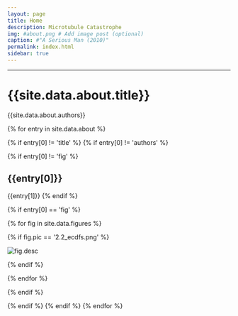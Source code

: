 ```yaml
---
layout: page
title: Home
description: Microtubule Catastrophe
img: #about.png # Add image post (optional)
caption: #"A Serious Man (2010)"
permalink: index.html
sidebar: true
---
```


---


# {{site.data.about.title}}
{{site.data.about.authors}}

{% for entry in site.data.about %}

{% if entry[0] != 'title' %}
{% if entry[0] != 'authors' %}

{% if entry[0] != 'fig' %}
## {{entry[0]}}
{{entry[1]}}
{% endif %}

{% if entry[0] == 'fig' %}

{% for fig in site.data.figures %}

{% if fig.pic == '2.2_ecdfs.png' %}

![fig.desc](fig.pic "ECDFs")

{% endif %}

{% endfor %}

{% endif %}

{% endif %}
{% endif %}
{% endfor %}